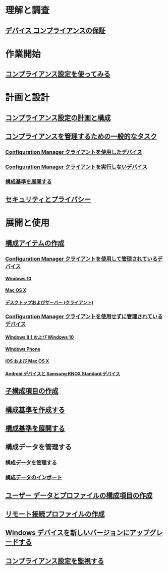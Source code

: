 # 理解と調査
## [デバイス コンプライアンスの保証](understand/ensure-device-compliance.md)

# 作業開始
## [コンプライアンス設定を使ってみる](get-started/get-started-with-compliance-settings.md)

# 計画と設計
## [コンプライアンス設定の計画と構成](plan-design/plan-for-and-configure-compliance-settings.md)
## [コンプライアンスを管理するための一般的なタスク](plan-design/common-tasks-for-managing-compliance.md)
### [Configuration Manager クライアントを使用したデバイス](plan-design/common-tasks-for-managing-compliance-on-devices-with-the-client.md)
### [Configuration Manager クライアントを実行しないデバイス](plan-design/common-tasks-for-managing-compliance-on-devices-not-running-the-client.md)
### [構成基準を展開する](plan-design/common-tasks-for-creating-and-deploying-configuration-baselines.md)
## [セキュリティとプライバシー](plan-design/security-and-privacy-for-compliance-settings.md)

# 展開と使用

## [構成アイテムの作成](deploy-use/create-configuration-items.md)
### [Configuration Manager クライアントを使用して管理されているデバイス](deploy-use/configuration-items-for-devices-managed-with-the-client.md)
#### [Windows 10](deploy-use/create-configuration-items-for-windows-10-devices-managed-with-the-client.md)
#### [Mac OS X](deploy-use/create-configuration-items-for-mac-os-x-devices-managed-with-the-client.md)
#### [ デスクトップおよびサーバー (クライアント)](deploy-use/create-custom-configuration-items-for-windows-desktop-and-server-computers-managed-with-the-client.md)
### [Configuration Manager クライアントを使用せずに管理されているデバイス](deploy-use/configuration-items-for-devices-managed-without-the-client.md)
#### [Windows 8.1 および Windows 10](deploy-use/create-configuration-items-for-windows-8.1-and-windows-10-devices-managed-without-the-client.md)
#### [Windows Phone](deploy-use/create-configuration-items-for-windows-phone-devices-managed-without-the-client.md)
#### [iOS および Mac OS X](deploy-use/create-configuration-items-for-ios-and-mac-os-x-devices-managed-without-the-client.md)
#### [Android デバイスと Samsung KNOX Standard デバイス](deploy-use/create-configuration-items-for-android-and-samsung-knox-devices-managed-without-the-client.md)
## [子構成項目の作成](deploy-use/create-child-configuration-items.md)

## [構成基準を作成する](deploy-use/create-configuration-baselines.md)
## [構成基準を展開する](deploy-use/deploy-configuration-baselines.md)

## 構成データを管理する
### [構成データを管理する](deploy-use/management-tasks-for-configuration-data.md)
### [構成データのインポート](deploy-use/import-configuration-data.md)

## [ユーザー データとプロファイルの構成項目の作成](deploy-use/create-user-data-and-profiles-configuration-items.md)
## [リモート接続プロファイルの作成](deploy-use/create-remote-connection-profiles.md)
## [Windows デバイスを新しいバージョンにアップグレードする](deploy-use/upgrade-windows-version.md)
## [コンプライアンス設定を監視する](deploy-use/monitor-compliance-settings.md)


<!--HONumber=Dec16_HO3-->


